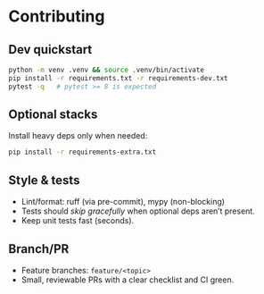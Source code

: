# Contributing

## Dev quickstart
```bash
python -m venv .venv && source .venv/bin/activate
pip install -r requirements.txt -r requirements-dev.txt
pytest -q   # pytest >= 8 is expected
```

## Optional stacks
Install heavy deps only when needed:
```bash
pip install -r requirements-extra.txt
```

## Style & tests
- Lint/format: ruff (via pre-commit), mypy (non-blocking)
- Tests should *skip gracefully* when optional deps aren’t present.
- Keep unit tests fast (seconds).

## Branch/PR
- Feature branches: `feature/<topic>`
- Small, reviewable PRs with a clear checklist and CI green.
